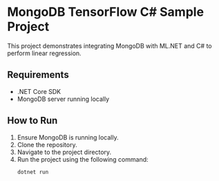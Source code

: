 # MongoDB TensorFlow C# Sample Project

This project demonstrates integrating MongoDB with ML.NET and C# to perform linear regression.

## Requirements

- .NET Core SDK
- MongoDB server running locally

## How to Run

1. Ensure MongoDB is running locally.
2. Clone the repository.
3. Navigate to the project directory.
4. Run the project using the following command:
   ```bash
   dotnet run
   ```
